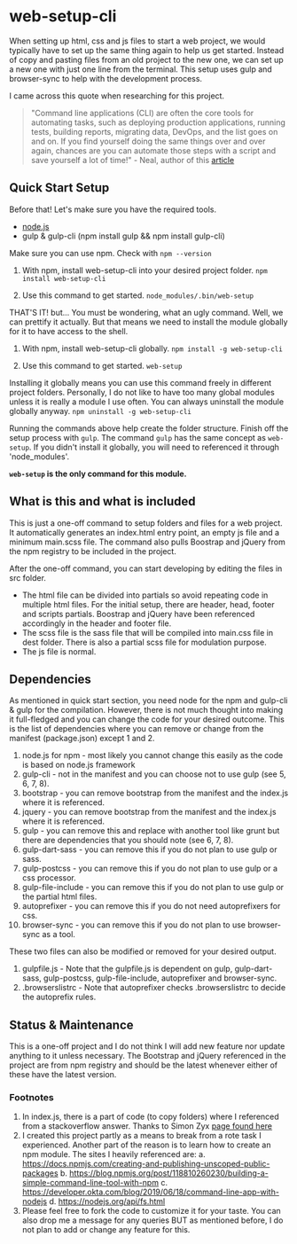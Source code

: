 # web-setup-cli
When setting up html, css and js files to start a web project, we would typically have to set up the same thing again to help us get started. Instead of copy and pasting files from an old project to the new one, we can set up a new one with just one line from the terminal. This setup uses gulp and browser-sync to help with the development process.

I came across this quote when researching for this project.
>"Command line applications (CLI) are often the core tools for automating tasks, such as deploying production applications, running tests, building reports, migrating data, DevOps, and the list goes on and on. If you find yourself doing the same things over and over again, chances are you can automate those steps with a script and save yourself a lot of time!" - Neal, author of this [article](https://developer.okta.com/blog/2019/06/18/command-line-app-with-nodejs)

## Quick Start Setup
Before that! Let's make sure you have the required tools.
- [node.js](https://nodejs.org/en/)
- gulp & gulp-cli (npm install gulp && npm install gulp-cli)

Make sure you can use npm. Check with `npm --version`

1. With npm, install web-setup-cli into your desired project folder.
`npm install web-setup-cli`

2. Use this command to get started.
`node_modules/.bin/web-setup`

THAT'S IT! but...
You must be wondering, what an ugly command. Well, we can prettify it actually. But that means we need to install the module globally for it to have access to the shell.

1. With npm, install web-setup-cli globally.
`npm install -g web-setup-cli`

2. Use this command to get started.
`web-setup`

Installing it globally means you can use this command freely in different project folders. Personally, I do not like to have too many global modules unless it is really a module I use often. You can always uninstall the module globally anyway.
`npm uninstall -g web-setup-cli`

Running the commands above help create the folder structure. Finish off the setup process with `gulp`. The command `gulp` has the same concept as `web-setup`. If you didn't install it globally, you will need to referenced it through 'node_modules'.

**`web-setup` is the only command for this module.**

## What is this and what is included
This is just a one-off command to setup folders and files for a web project. It automatically generates an index.html entry point, an empty js file and a minimum main.scss file. The command also pulls Boostrap and jQuery from the npm registry to be included in the project.

After the one-off command, you can start developing by editing the files in src folder.
- The html file can be divided into partials so avoid repeating code in multiple html files. For the initial setup, there are header, head, footer and scripts partials.
Boostrap and jQuery have been referenced accordingly in the header and footer file.
- The scss file is the sass file that will be compiled into main.css file in dest folder. There is also a partial scss file for modulation purpose.
- The js file is normal.

## Dependencies
As mentioned in quick start section, you need node for the npm and gulp-cli & gulp for the compilation. However, there is not much thought into making it full-fledged and you can change the code for your desired outcome. This is the list of dependencies where you can remove or change from the manifest (package.json) except 1 and 2.
1. node.js for npm - most likely you cannot change this easily as the code is based on node.js framework
2. gulp-cli - not in the manifest and you can choose not to use gulp (see 5, 6, 7, 8).
3. bootstrap - you can remove bootstrap from the manifest and the index.js where it is referenced.
4. jquery - you can remove bootstrap from the manifest and the index.js where it is referenced.
5. gulp - you can remove this and replace with another tool like grunt but there are dependencies that you should note (see 6, 7, 8).
6. gulp-dart-sass - you can remove this if you do not plan to use gulp or sass.
7. gulp-postcss - you can remove this if you do not plan to use gulp or a css processor.
8. gulp-file-include - you can remove this if you do not plan to use gulp or the partial html files.
9. autoprefixer - you can remove this if you do not need autoprefixers for css.
10. browser-sync - you can remove this if you do not plan to use browser-sync as a tool.

These two files can also be modified or removed for your desired output.
1. gulpfile.js - Note that the gulpfile.js is dependent on gulp, gulp-dart-sass, gulp-postcss, gulp-file-include, autoprefixer and browser-sync.
2. .browserslistrc - Note that autoprefixer checks .browserslistrc to decide the autoprefix rules.

## Status & Maintenance
This is a one-off project and I do not think I will add new feature nor update anything to it unless necessary. The Bootstrap and jQuery referenced in the project are from npm registry and should be the latest whenever either of these have the latest version.

### Footnotes
1. In index.js, there is a part of code (to copy folders) where I referenced from a stackoverflow answer. Thanks to Simon Zyx [page found here](https://stackoverflow.com/questions/13786160/copy-folder-recursively-in-node-js)
2. I created this project partly as a means to break from a rote task I experienced. Another part of the reason is to learn how to create an npm module. The sites I heavily referenced are:
  a. https://docs.npmjs.com/creating-and-publishing-unscoped-public-packages
  b. https://blog.npmjs.org/post/118810260230/building-a-simple-command-line-tool-with-npm
  c. https://developer.okta.com/blog/2019/06/18/command-line-app-with-nodejs
  d. https://nodejs.org/api/fs.html
3. Please feel free to fork the code to customize it for your taste. You can also drop me a message for any queries BUT as mentioned before, I do not plan to add or change any feature for this.